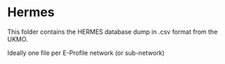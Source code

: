 # Hermes

This folder contains the HERMES database dump in .csv format from the UKMO.

Ideally one file per E-Profile network (or sub-network)
